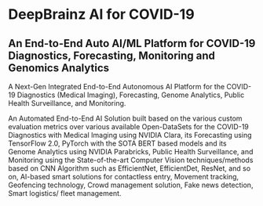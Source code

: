 # DeepBrainz AI for COVID-19
## An End-to-End Auto AI/ML Platform for COVID-19 Diagnostics, Forecasting, Monitoring and Genomics Analytics

A Next-Gen Integrated End-to-End Autonomous AI Platform for the COVID-19 Diagnostics (Medical Imaging), Forecasting, Genome Analytics, Public Health Surveillance, and Monitoring.

An Automated End-to-End AI Solution built based on the various custom evaluation metrics over various available Open-DataSets for the COVID-19 Diagnostics with Medical Imaging using NVIDIA Clara, its Forecasting using TensorFlow 2.0, PyTorch with the SOTA BERT based models and its Genome Analytics using NVIDIA Parabricks, Public Health Surveillance, and Monitoring using the State-of-the-art Computer Vision techniques/methods based on CNN Algorithm such as EfficientNet, EfficientDet, ResNet, and so on, AI-based smart solutions for contactless entry, Movement tracking, Geofencing technology, Crowd management solution, Fake news detection, Smart logistics/ fleet management.
